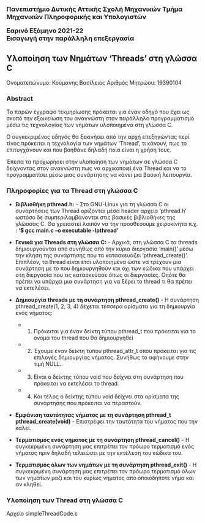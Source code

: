 
<h3> Πανεπιστήμιο Δυτικής Αττικής
Σχολή Μηχανικών
Τμήμα Μηχανικών Πληροφορικής και Υπολογιστών
  
Εαρινό Εξάμηνο 2021-22<br>
Εισαγωγή στην παράλληλη επεξεργασία </h3>

## **Υλοποίηση των Νημάτων ‘Threads’ στη γλώσσα C**

Ονοματεπώνυμο: Κούμανης  Βασίλειος
Αριθμός Μητρώου: 19390104


### Abstract
  
  Tο παρών έγγραφο τεκμηρίωσης πρόκειται
  για έναν οδηγό που έχει ως σκοπό την εξοικείωση του αναγνώστη στον παράλληλο προγραμματισμό
  μέσω τις τεχνολογίας των νημάτων υλοποιημένα στη γλώσσα C. 

  Ο συγκεκριμένος οδηγός θα ξεκινήσει από την αρχή επεξηγώντας περί τίνος πρόκειται η τεχνολογία των νημάτων ‘Thread’,
  τι κάνουν, πως το επιτυγχάνουν και που βοηθάνε δηλαδή ποία είναι η χρήση τους. 

  Έπειτα τα προχωρήσει στην υλοποίηση των νημάτων σε γλώσσα C
  δείχνοντας στον αναγνώστη πως να αρχικοποιεί ένα Thread και να το προγραμματίσει μέσω μιας συνάρτησης να κάνει μια βασική λειτουργία.


    
### Πληροφορίες για τα Thread στη γλώσσα C
     
   - **Βιβλιοθήκη pthread.h:**
    -  Στο GNU-Linux για τη γλώσσα C οι  συναρτήσεις των Thread ορίζονται μέσα 
       header αρχείο ‘pthread.h’ ωστόσο δε συμπεριλαμβάνονται στις βασικές βιβλιοθήκες της γλώσσας C.
       Θα χρειαστεί λοιπόν να την προσθέσουμε χειροκίνητα π.χ. : 
       **‘$ gcc main.c –o executable -lpthread’**  
       

 
   - **Γενικά για Threads στη γλώσσα C:**
    -  Αρχικά, στη γλώσσα C τα threads δημιουργούνται από συνήθως από την κύρια διεργασία ‘main()’
       μέσω την κλήση της συνάρτησης που τα κατασκευάζει ‘pthread_create()’.
       Επιπλέον, τα thread είναι έτσι υλοποιημένα ώστε να τρέχουν μια συνάρτηση με το που δημιουργηθούν
       και όχι των κώδικα που υπάρχει στη διεργασία που τις κατασκεύασε όπως οι διεργασίες.
       Οπότε θα πρέπει να υπάρχει μια συνάρτηση για να ξέρει το thread τι θα πρέπει να εκτελέσει.

   - **Δημιουργία threads με τη συνάρτηση pthread_create()**
    - Η συνάρτηση pthread_create(1, 2, 3, 4) δέχεται τέσσερα ορίσματα για τη δημιουργία ενός νήματος:
     - 1. Πρόκειται για έναν δείκτη τύπου pthread_t που πρόκειται για το όνομα του thread που θα δημιουργηθεί
     - 2. Έχουμε έναν δείκτη τύπου pthread_attr_t όπου πρόκειται για τις επιλογές δημιουργίας νήματος. Συνήθως το αφήνουμε στην τιμή NULL.
     - 3. Είναι ο δείκτης τύπου void που δείχνει στη συνάρτηση που πρόκειται να εκτελέσει το thread.
     - 4. Και τέλος ο δείκτης τύπου void δείχνει στα ορίσματα της συνάρτησης που πρόκειται να περαστούν.
   
   
   - **Εμφάνιση ταυτότητας νήματος με τη συνάρτηση  pthread_t pthread_create(void)** 
    - Επιστρέφει την ταυτότητα του νήματος που την καλεί.
  
   - **Τερματισμός ενός νήματος με τη συνάρτηση pthread_cancel()**
    - Η συγκεκριμένη συνάρτηση μας επιτρέπει τον πρόωρο τερματισμό ενός νήματος πριν δηλαδή τελειώσει με την εκτέλεση του κώδικα του.

   - **Τερματισμός όλων των νημάτων με τη συνάρτηση pthread_exit()**
    - Η συγκεκριμένη συνάρτηση μας επιτρέπει τον πρόωρο τερματισμό όλων των νημάτων μαζί και του κυρίως νήματος από οποιοδήποτε νήμα και αν κληθεί.    
      
  
      
### Υλοποίηση των Thread στη γλώσσα C
Αρχείο simpleThreadCode.c
